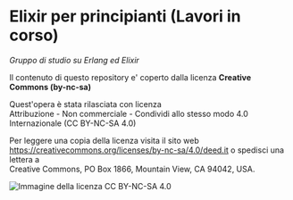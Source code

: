 # Elixir per principianti (Lavori in corso)

*Gruppo di studio su Erlang ed Elixir*

Il contenuto di questo repository e' coperto dalla licenza **Creative Commons (by-nc-sa)**

Quest'opera è stata rilasciata con licenza  
Attribuzione - Non commerciale - Condividi allo stesso modo 4.0 Internazionale (CC BY-NC-SA 4.0)  

Per leggere una copia della licenza visita il sito web  
https://creativecommons.org/licenses/by-nc-sa/4.0/deed.it o spedisci una lettera a  
Creative Commons, PO Box 1866, Mountain View, CA 94042, USA.

![Immagine della licenza CC BY-NC-SA 4.0](https://licensebuttons.net/l/by-nc/4.0/88x31.png)
